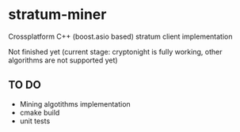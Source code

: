 # stratum-miner
Crossplatform C++ (boost.asio based) stratum client implementation

Not finished yet (current stage: cryptonight is fully working, other algorithms are not supported yet)

## TO DO
* Mining algotithms implementation
* cmake build
* unit tests
